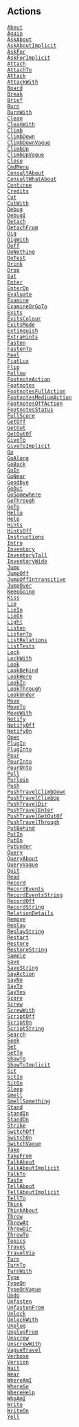 ## Actions

<a href="object/About.html" target="main"><code>About</code></a>  
<a href="object/Again.html" target="main"><code>Again</code></a>  
<a href="object/AskAbout.html" target="main"><code>AskAbout</code></a>  
<a href="object/AskAboutImplicit.html"
target="main"><code>AskAboutImplicit</code></a>  
<a href="object/AskFor.html" target="main"><code>AskFor</code></a>  
<a href="object/AskForImplicit.html"
target="main"><code>AskForImplicit</code></a>  
<a href="object/Attach.html" target="main"><code>Attach</code></a>  
<a href="object/AttachTo.html" target="main"><code>AttachTo</code></a>  
<a href="object/Attack.html" target="main"><code>Attack</code></a>  
<a href="object/AttackWith.html"
target="main"><code>AttackWith</code></a>  
<a href="object/Board.html" target="main"><code>Board</code></a>  
<a href="object/Break.html" target="main"><code>Break</code></a>  
<a href="object/Brief.html" target="main"><code>Brief</code></a>  
<a href="object/Burn.html" target="main"><code>Burn</code></a>  
<a href="object/BurnWith.html" target="main"><code>BurnWith</code></a>  
<a href="object/Clean.html" target="main"><code>Clean</code></a>  
<a href="object/CleanWith.html" target="main"><code>CleanWith</code></a>  
<a href="object/Climb.html" target="main"><code>Climb</code></a>  
<a href="object/ClimbDown.html" target="main"><code>ClimbDown</code></a>  
<a href="object/ClimbDownVague.html"
target="main"><code>ClimbDownVague</code></a>  
<a href="object/ClimbUp.html" target="main"><code>ClimbUp</code></a>  
<a href="object/ClimbUpVague.html"
target="main"><code>ClimbUpVague</code></a>  
<a href="object/Close.html" target="main"><code>Close</code></a>  
<a href="object/CmdMenu.html" target="main"><code>CmdMenu</code></a>  
<a href="object/ConsultAbout.html"
target="main"><code>ConsultAbout</code></a>  
<a href="object/ConsultWhatAbout.html"
target="main"><code>ConsultWhatAbout</code></a>  
<a href="object/Continue.html" target="main"><code>Continue</code></a>  
<a href="object/Credits.html" target="main"><code>Credits</code></a>  
<a href="object/Cut.html" target="main"><code>Cut</code></a>  
<a href="object/CutWith.html" target="main"><code>CutWith</code></a>  
<a href="object/Debug.html" target="main"><code>Debug</code></a>  
<a href="object/DebugI.html" target="main"><code>DebugI</code></a>  
<a href="object/Detach.html" target="main"><code>Detach</code></a>  
<a href="object/DetachFrom.html"
target="main"><code>DetachFrom</code></a>  
<a href="object/Dig.html" target="main"><code>Dig</code></a>  
<a href="object/DigWith.html" target="main"><code>DigWith</code></a>  
<a href="object/Doff.html" target="main"><code>Doff</code></a>  
<a href="object/DoNothing.html" target="main"><code>DoNothing</code></a>  
<a href="object/DoTest.html" target="main"><code>DoTest</code></a>  
<a href="object/Drink.html" target="main"><code>Drink</code></a>  
<a href="object/Drop.html" target="main"><code>Drop</code></a>  
<a href="object/Eat.html" target="main"><code>Eat</code></a>  
<a href="object/Enter.html" target="main"><code>Enter</code></a>  
<a href="object/EnterOn.html" target="main"><code>EnterOn</code></a>  
<a href="object/Evaluate.html" target="main"><code>Evaluate</code></a>  
<a href="object/Examine.html" target="main"><code>Examine</code></a>  
<a href="object/ExamineOrGoTo.html"
target="main"><code>ExamineOrGoTo</code></a>  
<a href="object/Exits.html" target="main"><code>Exits</code></a>  
<a href="object/ExitsColour.html"
target="main"><code>ExitsColour</code></a>  
<a href="object/ExitsMode.html" target="main"><code>ExitsMode</code></a>  
<a href="object/Extinguish.html"
target="main"><code>Extinguish</code></a>  
<a href="object/ExtraHints.html"
target="main"><code>ExtraHints</code></a>  
<a href="object/Fasten.html" target="main"><code>Fasten</code></a>  
<a href="object/FastenTo.html" target="main"><code>FastenTo</code></a>  
<a href="object/Feel.html" target="main"><code>Feel</code></a>  
<a href="object/FiatLux.html" target="main"><code>FiatLux</code></a>  
<a href="object/Flip.html" target="main"><code>Flip</code></a>  
<a href="object/Follow.html" target="main"><code>Follow</code></a>  
<a href="object/FootnoteAction.html"
target="main"><code>FootnoteAction</code></a>  
<a href="object/Footnotes.html" target="main"><code>Footnotes</code></a>  
<a href="object/FootnotesFullAction.html"
target="main"><code>FootnotesFullAction</code></a>  
<a href="object/FootnotesMediumAction.html"
target="main"><code>FootnotesMediumAction</code></a>  
<a href="object/FootnotesOffAction.html"
target="main"><code>FootnotesOffAction</code></a>  
<a href="object/FootnotesStatus.html"
target="main"><code>FootnotesStatus</code></a>  
<a href="object/FullScore.html" target="main"><code>FullScore</code></a>  
<a href="object/GetOff.html" target="main"><code>GetOff</code></a>  
<a href="object/GetOut.html" target="main"><code>GetOut</code></a>  
<a href="object/GetOutOf.html" target="main"><code>GetOutOf</code></a>  
<a href="object/GiveTo.html" target="main"><code>GiveTo</code></a>  
<a href="object/GiveToImplicit.html"
target="main"><code>GiveToImplicit</code></a>  
<a href="object/Go.html" target="main"><code>Go</code></a>  
<a href="object/GoAlong.html" target="main"><code>GoAlong</code></a>  
<a href="object/GoBack.html" target="main"><code>GoBack</code></a>  
<a href="object/GoIn.html" target="main"><code>GoIn</code></a>  
<a href="object/GoNear.html" target="main"><code>GoNear</code></a>  
<a href="object/Goodbye.html" target="main"><code>Goodbye</code></a>  
<a href="object/GoOut.html" target="main"><code>GoOut</code></a>  
<a href="object/GoSomewhere.html"
target="main"><code>GoSomewhere</code></a>  
<a href="object/GoThrough.html" target="main"><code>GoThrough</code></a>  
<a href="object/GoTo.html" target="main"><code>GoTo</code></a>  
<a href="object/Hello.html" target="main"><code>Hello</code></a>  
<a href="object/Help.html" target="main"><code>Help</code></a>  
<a href="object/Hints.html" target="main"><code>Hints</code></a>  
<a href="object/HintsOff.html" target="main"><code>HintsOff</code></a>  
<a href="object/Instructions.html"
target="main"><code>Instructions</code></a>  
<a href="object/Intro.html" target="main"><code>Intro</code></a>  
<a href="object/Inventory.html" target="main"><code>Inventory</code></a>  
<a href="object/InventoryTall.html"
target="main"><code>InventoryTall</code></a>  
<a href="object/InventoryWide.html"
target="main"><code>InventoryWide</code></a>  
<a href="object/Jump.html" target="main"><code>Jump</code></a>  
<a href="object/JumpOff.html" target="main"><code>JumpOff</code></a>  
<a href="object/JumpOffIntransitive.html"
target="main"><code>JumpOffIntransitive</code></a>  
<a href="object/JumpOver.html" target="main"><code>JumpOver</code></a>  
<a href="object/KeepGoing.html" target="main"><code>KeepGoing</code></a>  
<a href="object/Kiss.html" target="main"><code>Kiss</code></a>  
<a href="object/Lie.html" target="main"><code>Lie</code></a>  
<a href="object/LieIn.html" target="main"><code>LieIn</code></a>  
<a href="object/LieOn.html" target="main"><code>LieOn</code></a>  
<a href="object/Light.html" target="main"><code>Light</code></a>  
<a href="object/Listen.html" target="main"><code>Listen</code></a>  
<a href="object/ListenTo.html" target="main"><code>ListenTo</code></a>  
<a href="object/ListRelations.html"
target="main"><code>ListRelations</code></a>  
<a href="object/ListTests.html" target="main"><code>ListTests</code></a>  
<a href="object/Lock.html" target="main"><code>Lock</code></a>  
<a href="object/LockWith.html" target="main"><code>LockWith</code></a>  
<a href="object/Look.html" target="main"><code>Look</code></a>  
<a href="object/LookBehind.html"
target="main"><code>LookBehind</code></a>  
<a href="object/LookHere.html" target="main"><code>LookHere</code></a>  
<a href="object/LookIn.html" target="main"><code>LookIn</code></a>  
<a href="object/LookThrough.html"
target="main"><code>LookThrough</code></a>  
<a href="object/LookUnder.html" target="main"><code>LookUnder</code></a>  
<a href="object/Move.html" target="main"><code>Move</code></a>  
<a href="object/MoveTo.html" target="main"><code>MoveTo</code></a>  
<a href="object/MoveWith.html" target="main"><code>MoveWith</code></a>  
<a href="object/Notify.html" target="main"><code>Notify</code></a>  
<a href="object/NotifyOff.html" target="main"><code>NotifyOff</code></a>  
<a href="object/NotifyOn.html" target="main"><code>NotifyOn</code></a>  
<a href="object/Open.html" target="main"><code>Open</code></a>  
<a href="object/PlugIn.html" target="main"><code>PlugIn</code></a>  
<a href="object/PlugInto.html" target="main"><code>PlugInto</code></a>  
<a href="object/Pour.html" target="main"><code>Pour</code></a>  
<a href="object/PourInto.html" target="main"><code>PourInto</code></a>  
<a href="object/PourOnto.html" target="main"><code>PourOnto</code></a>  
<a href="object/Pull.html" target="main"><code>Pull</code></a>  
<a href="object/Purloin.html" target="main"><code>Purloin</code></a>  
<a href="object/Push.html" target="main"><code>Push</code></a>  
<a href="object/PushTravelClimbDown.html"
target="main"><code>PushTravelClimbDown</code></a>  
<a href="object/PushTravelClimbUp.html"
target="main"><code>PushTravelClimbUp</code></a>  
<a href="object/PushTravelDir.html"
target="main"><code>PushTravelDir</code></a>  
<a href="object/PushTravelEnter.html"
target="main"><code>PushTravelEnter</code></a>  
<a href="object/PushTravelGetOutOf.html"
target="main"><code>PushTravelGetOutOf</code></a>  
<a href="object/PushTravelThrough.html"
target="main"><code>PushTravelThrough</code></a>  
<a href="object/PutBehind.html" target="main"><code>PutBehind</code></a>  
<a href="object/PutIn.html" target="main"><code>PutIn</code></a>  
<a href="object/PutOn.html" target="main"><code>PutOn</code></a>  
<a href="object/PutUnder.html" target="main"><code>PutUnder</code></a>  
<a href="object/Query.html" target="main"><code>Query</code></a>  
<a href="object/QueryAbout.html"
target="main"><code>QueryAbout</code></a>  
<a href="object/QueryVague.html"
target="main"><code>QueryVague</code></a>  
<a href="object/Quit.html" target="main"><code>Quit</code></a>  
<a href="object/Read.html" target="main"><code>Read</code></a>  
<a href="object/Record.html" target="main"><code>Record</code></a>  
<a href="object/RecordEvents.html"
target="main"><code>RecordEvents</code></a>  
<a href="object/RecordEventsString.html"
target="main"><code>RecordEventsString</code></a>  
<a href="object/RecordOff.html" target="main"><code>RecordOff</code></a>  
<a href="object/RecordString.html"
target="main"><code>RecordString</code></a>  
<a href="object/RelationDetails.html"
target="main"><code>RelationDetails</code></a>  
<a href="object/Remove.html" target="main"><code>Remove</code></a>  
<a href="object/Replay.html" target="main"><code>Replay</code></a>  
<a href="object/ReplayString.html"
target="main"><code>ReplayString</code></a>  
<a href="object/Restart.html" target="main"><code>Restart</code></a>  
<a href="object/Restore.html" target="main"><code>Restore</code></a>  
<a href="object/RestoreString.html"
target="main"><code>RestoreString</code></a>  
<a href="object/Sample.html" target="main"><code>Sample</code></a>  
<a href="object/Save.html" target="main"><code>Save</code></a>  
<a href="object/SaveString.html"
target="main"><code>SaveString</code></a>  
<a href="object/SayAction.html" target="main"><code>SayAction</code></a>  
<a href="object/SayNo.html" target="main"><code>SayNo</code></a>  
<a href="object/SayTo.html" target="main"><code>SayTo</code></a>  
<a href="object/SayYes.html" target="main"><code>SayYes</code></a>  
<a href="object/Score.html" target="main"><code>Score</code></a>  
<a href="object/Screw.html" target="main"><code>Screw</code></a>  
<a href="object/ScrewWith.html" target="main"><code>ScrewWith</code></a>  
<a href="object/ScriptOff.html" target="main"><code>ScriptOff</code></a>  
<a href="object/ScriptOn.html" target="main"><code>ScriptOn</code></a>  
<a href="object/ScriptString.html"
target="main"><code>ScriptString</code></a>  
<a href="object/Search.html" target="main"><code>Search</code></a>  
<a href="object/Seek.html" target="main"><code>Seek</code></a>  
<a href="object/Set.html" target="main"><code>Set</code></a>  
<a href="object/SetTo.html" target="main"><code>SetTo</code></a>  
<a href="object/ShowTo.html" target="main"><code>ShowTo</code></a>  
<a href="object/ShowToImplicit.html"
target="main"><code>ShowToImplicit</code></a>  
<a href="object/Sit.html" target="main"><code>Sit</code></a>  
<a href="object/SitIn.html" target="main"><code>SitIn</code></a>  
<a href="object/SitOn.html" target="main"><code>SitOn</code></a>  
<a href="object/Sleep.html" target="main"><code>Sleep</code></a>  
<a href="object/Smell.html" target="main"><code>Smell</code></a>  
<a href="object/SmellSomething.html"
target="main"><code>SmellSomething</code></a>  
<a href="object/Stand.html" target="main"><code>Stand</code></a>  
<a href="object/StandIn.html" target="main"><code>StandIn</code></a>  
<a href="object/StandOn.html" target="main"><code>StandOn</code></a>  
<a href="object/Strike.html" target="main"><code>Strike</code></a>  
<a href="object/SwitchOff.html" target="main"><code>SwitchOff</code></a>  
<a href="object/SwitchOn.html" target="main"><code>SwitchOn</code></a>  
<a href="object/SwitchVague.html"
target="main"><code>SwitchVague</code></a>  
<a href="object/Take.html" target="main"><code>Take</code></a>  
<a href="object/TakeFrom.html" target="main"><code>TakeFrom</code></a>  
<a href="object/TalkAbout.html" target="main"><code>TalkAbout</code></a>  
<a href="object/TalkAboutImplicit.html"
target="main"><code>TalkAboutImplicit</code></a>  
<a href="object/TalkTo.html" target="main"><code>TalkTo</code></a>  
<a href="object/Taste.html" target="main"><code>Taste</code></a>  
<a href="object/TellAbout.html" target="main"><code>TellAbout</code></a>  
<a href="object/TellAboutImplicit.html"
target="main"><code>TellAboutImplicit</code></a>  
<a href="object/TellTo.html" target="main"><code>TellTo</code></a>  
<a href="object/Think.html" target="main"><code>Think</code></a>  
<a href="object/ThinkAbout.html"
target="main"><code>ThinkAbout</code></a>  
<a href="object/Throw.html" target="main"><code>Throw</code></a>  
<a href="object/ThrowAt.html" target="main"><code>ThrowAt</code></a>  
<a href="object/ThrowDir.html" target="main"><code>ThrowDir</code></a>  
<a href="object/ThrowTo.html" target="main"><code>ThrowTo</code></a>  
<a href="object/Topics.html" target="main"><code>Topics</code></a>  
<a href="object/Travel.html" target="main"><code>Travel</code></a>  
<a href="object/TravelVia.html" target="main"><code>TravelVia</code></a>  
<a href="object/Turn.html" target="main"><code>Turn</code></a>  
<a href="object/TurnTo.html" target="main"><code>TurnTo</code></a>  
<a href="object/TurnWith.html" target="main"><code>TurnWith</code></a>  
<a href="object/Type.html" target="main"><code>Type</code></a>  
<a href="object/TypeOn.html" target="main"><code>TypeOn</code></a>  
<a href="object/TypeOnVague.html"
target="main"><code>TypeOnVague</code></a>  
<a href="object/Undo.html" target="main"><code>Undo</code></a>  
<a href="object/Unfasten.html" target="main"><code>Unfasten</code></a>  
<a href="object/UnfastenFrom.html"
target="main"><code>UnfastenFrom</code></a>  
<a href="object/Unlock.html" target="main"><code>Unlock</code></a>  
<a href="object/UnlockWith.html"
target="main"><code>UnlockWith</code></a>  
<a href="object/Unplug.html" target="main"><code>Unplug</code></a>  
<a href="object/UnplugFrom.html"
target="main"><code>UnplugFrom</code></a>  
<a href="object/Unscrew.html" target="main"><code>Unscrew</code></a>  
<a href="object/UnscrewWith.html"
target="main"><code>UnscrewWith</code></a>  
<a href="object/VagueTravel.html"
target="main"><code>VagueTravel</code></a>  
<a href="object/Verbose.html" target="main"><code>Verbose</code></a>  
<a href="object/Version.html" target="main"><code>Version</code></a>  
<a href="object/Wait.html" target="main"><code>Wait</code></a>  
<a href="object/Wear.html" target="main"><code>Wear</code></a>  
<a href="object/WhereAmI.html" target="main"><code>WhereAmI</code></a>  
<a href="object/WhereGo.html" target="main"><code>WhereGo</code></a>  
<a href="object/WhereHelp.html" target="main"><code>WhereHelp</code></a>  
<a href="object/WhoAmI.html" target="main"><code>WhoAmI</code></a>  
<a href="object/Write.html" target="main"><code>Write</code></a>  
<a href="object/WriteOn.html" target="main"><code>WriteOn</code></a>  
<a href="object/Yell.html" target="main"><code>Yell</code></a>  
